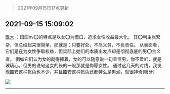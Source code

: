 > 2021年09月15日17点更新
<link rel="stylesheet" href="https://cdn.jsdelivr.net/gh/taotie6/sampleJSON@main/css/photo_show.css">
<meta name="referrer" content="no-referrer" />


 ## 2021-09-15 15:09:02 

 [㪚木](https://www.coolapk.com/feed/30002807?shareKey=ZWU0ZTg0MTBlNjQzNjE0MWI2M2Q~) ：田园nv⭕️的特点是以女⭕️为借口，追求女性收益最大化。
其⭕️利主张繁杂，但总结起来很简单，那就是：只要好处，不尽义务，不负责任。
从表面看，它们是在为女性争取权益，但实际上她们的本质出发点却是彻彻底底的男⭕️主义者。
例如它们认为女的就得捧着，女的可以随意说一句普信男<!--break-->，你不爱听，就是玻璃心。但男的说句这女的长的一般那就是侮辱女性。
通过这几天的对线，我发现酷安这种货色也不少，并且酷安这种货色还都特么是男滴，就很神奇[呲牙] 

<div class="album">
<img class="img-item" src="http://image.coolapk.com/feed/2020/0410/08/1081091_b9edf756_8970_3705@300x263.gif" />
</div>

 ------- 

